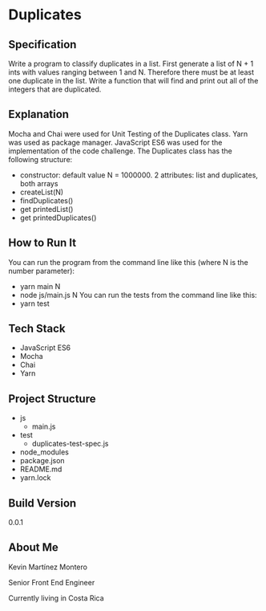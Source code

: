 # Duplicates

## Specification

Write a program to classify duplicates in a list.
First generate a list of N + 1 ints with values ranging between 1 and N.
Therefore there must be at least one duplicate in the list.
Write a function that will find and print out all of the integers that are duplicated.

## Explanation

Mocha and Chai were used for Unit Testing of the Duplicates class.
Yarn was used as package manager.
JavaScript ES6 was used for the implementation of the code challenge.
The Duplicates class has the following structure:
* constructor: default value N = 1000000. 2 attributes: list and duplicates, both arrays
* createList(N)
* findDuplicates()
* get printedList()
* get printedDuplicates()

## How to Run It

You can run the program from the command line like this (where N is the number parameter):
* yarn main N
* node js/main.js N
You can run the tests from the command line like this:
* yarn test

## Tech Stack

* JavaScript ES6
* Mocha
* Chai
* Yarn

## Project Structure

* js
    * main.js
* test
    * duplicates-test-spec.js
* node_modules
* package.json
* README.md
* yarn.lock

## Build Version

0.0.1

## About Me

Kevin Martínez Montero

Senior Front End Engineer

Currently living in Costa Rica
